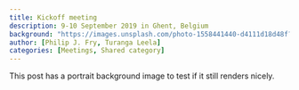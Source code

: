 ```yaml
---
title: Kickoff meeting
description: 9-10 September 2019 in Ghent, Belgium
background: "https://images.unsplash.com/photo-1558441440-d4111d18d48f?ixid=eyJhcHBfaWQiOjEyMDd9&auto=format&fit=crop&w=1000&q=80"
author: [Philip J. Fry, Turanga Leela]
categories: [Meetings, Shared category]
---
```


This post has a portrait background image to test if it still renders nicely.
